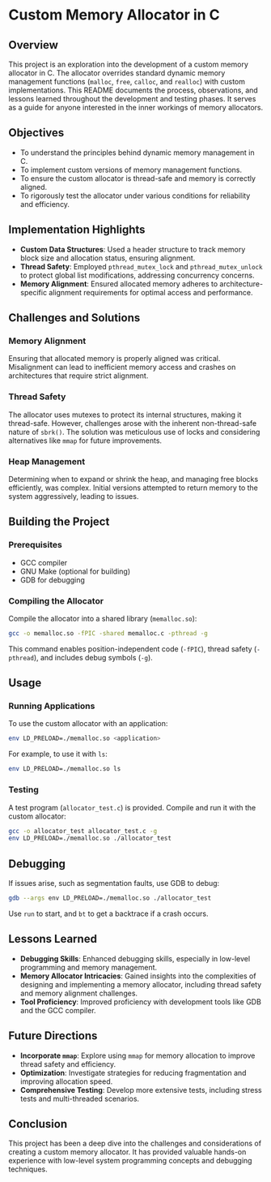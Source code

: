 
# Custom Memory Allocator in C

## Overview

This project is an exploration into the development of a custom memory allocator in C. The allocator overrides standard dynamic memory management functions (`malloc`, `free`, `calloc`, and `realloc`) with custom implementations. This README documents the process, observations, and lessons learned throughout the development and testing phases. It serves as a guide for anyone interested in the inner workings of memory allocators.

## Objectives

- To understand the principles behind dynamic memory management in C.
- To implement custom versions of memory management functions.
- To ensure the custom allocator is thread-safe and memory is correctly aligned.
- To rigorously test the allocator under various conditions for reliability and efficiency.

## Implementation Highlights

- **Custom Data Structures**: Used a header structure to track memory block size and allocation status, ensuring alignment.
- **Thread Safety**: Employed `pthread_mutex_lock` and `pthread_mutex_unlock` to protect global list modifications, addressing concurrency concerns.
- **Memory Alignment**: Ensured allocated memory adheres to architecture-specific alignment requirements for optimal access and performance.

## Challenges and Solutions

### Memory Alignment

Ensuring that allocated memory is properly aligned was critical. Misalignment can lead to inefficient memory access and crashes on architectures that require strict alignment.

### Thread Safety

The allocator uses mutexes to protect its internal structures, making it thread-safe. However, challenges arose with the inherent non-thread-safe nature of `sbrk()`. The solution was meticulous use of locks and considering alternatives like `mmap` for future improvements.

### Heap Management

Determining when to expand or shrink the heap, and managing free blocks efficiently, was complex. Initial versions attempted to return memory to the system aggressively, leading to issues.

## Building the Project

### Prerequisites

- GCC compiler
- GNU Make (optional for building)
- GDB for debugging

### Compiling the Allocator

Compile the allocator into a shared library (`memalloc.so`):

```bash
gcc -o memalloc.so -fPIC -shared memalloc.c -pthread -g
```

This command enables position-independent code (`-fPIC`), thread safety (`-pthread`), and includes debug symbols (`-g`).

## Usage

### Running Applications

To use the custom allocator with an application:

```bash
env LD_PRELOAD=./memalloc.so <application>
```

For example, to use it with `ls`:

```bash
env LD_PRELOAD=./memalloc.so ls
```

### Testing

A test program (`allocator_test.c`) is provided. Compile and run it with the custom allocator:

```bash
gcc -o allocator_test allocator_test.c -g
env LD_PRELOAD=./memalloc.so ./allocator_test
```

## Debugging

If issues arise, such as segmentation faults, use GDB to debug:

```bash
gdb --args env LD_PRELOAD=./memalloc.so ./allocator_test
```

Use `run` to start, and `bt` to get a backtrace if a crash occurs.

## Lessons Learned

- **Debugging Skills**: Enhanced debugging skills, especially in low-level programming and memory management.
- **Memory Allocator Intricacies**: Gained insights into the complexities of designing and implementing a memory allocator, including thread safety and memory alignment challenges.
- **Tool Proficiency**: Improved proficiency with development tools like GDB and the GCC compiler.

## Future Directions

- **Incorporate `mmap`**: Explore using `mmap` for memory allocation to improve thread safety and efficiency.
- **Optimization**: Investigate strategies for reducing fragmentation and improving allocation speed.
- **Comprehensive Testing**: Develop more extensive tests, including stress tests and multi-threaded scenarios.

## Conclusion

This project has been a deep dive into the challenges and considerations of creating a custom memory allocator. It has provided valuable hands-on experience with low-level system programming concepts and debugging techniques.
